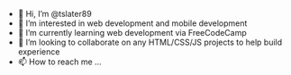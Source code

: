 - 👋 Hi, I’m @tslater89
- 👀 I’m interested in web development and mobile development
- 🌱 I’m currently learning web development via FreeCodeCamp
- 💞️ I’m looking to collaborate on any HTML/CSS/JS projects to help build experience
- 📫 How to reach me ...

<!---
tslater89/tslater89 is a ✨ special ✨ repository because its `README.md` (this file) appears on your GitHub profile.
You can click the Preview link to take a look at your changes.
--->
